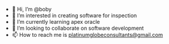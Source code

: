 - 👋 Hi, I’m @boby
- 👀 I’m interested in creating software for inspection
- 🌱 I’m currently learning apex oracle
- 💞️ I’m looking to collaborate on software development
- 📫 How to reach me is platinumglobeconsultants@gmail.com

<!---
bobysree/bobysree is a ✨ special ✨ repository because its `README.md` (this file) appears on your GitHub profile.
You can click the Preview link to take a look at your changes.
--->
